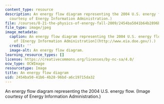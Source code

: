 ```yaml
---
content_type: resource
description: An energy flow diagram representing the 2004 U.S. energy flow. (Image
  courtesy of Energy Information Administration.)
file: /courses/8-21-the-physics-of-energy-fall-2009/2454ba5041b64b2896bda6c19715da32_8-21f09-th.jpg
file_type: image/jpeg
image_metadata:
  caption: An energy flow diagram representing the 2004 U.S. energy flow. (Image courtesy
    of [Energy Information Administration](http://www.eia.doe.gov/).)
  credit: ''
  image-alt: An energy flow diagram.
learning_resource_types: []
license: https://creativecommons.org/licenses/by-nc-sa/4.0/
ocw_type: OCWImage
resourcetype: Image
title: An energy flow diagram
uid: 2454ba50-41b6-4b28-96bd-a6c19715da32
---
```

An energy flow diagram representing the 2004 U.S. energy flow. (Image courtesy of Energy Information Administration.)